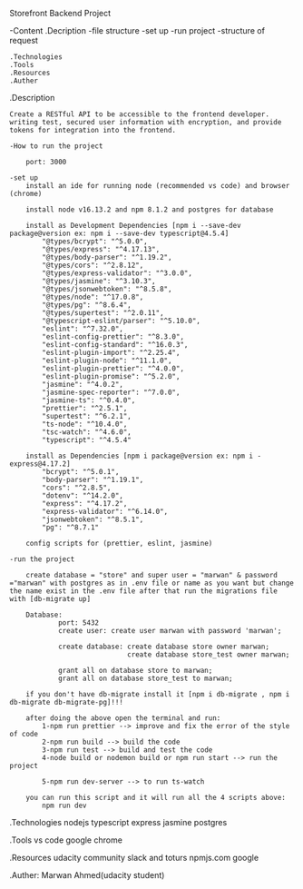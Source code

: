Storefront Backend Project

-Content 
    .Decription
        -file structure 
        -set up 
        -run project 
        -structure of request 

    .Technologies
    .Tools 
    .Resources 
    .Auther

.Description 

    Create a RESTful API to be accessible to the frontend developer. writing test, secured user information with encryption, and provide tokens for integration into the frontend.

    -How to run the project
        
        port: 3000

    -set up
        install an ide for running node (recommended vs code) and browser (chrome)

        install node v16.13.2 and npm 8.1.2 and postgres for database

        install as Development Dependencies [npm i --save-dev package@version ex: npm i --save-dev typescript@4.5.4]
            "@types/bcrypt": "^5.0.0",
            "@types/express": "^4.17.13",
            "@types/body-parser": "^1.19.2",
            "@types/cors": "^2.8.12",
            "@types/express-validator": "^3.0.0",
            "@types/jasmine": "^3.10.3",
            "@types/jsonwebtoken": "^8.5.8",
            "@types/node": "^17.0.8",
            "@types/pg": "^8.6.4",
            "@types/supertest": "^2.0.11",
            "@typescript-eslint/parser": "^5.10.0",
            "eslint": "^7.32.0",
            "eslint-config-prettier": "^8.3.0",
            "eslint-config-standard": "^16.0.3",
            "eslint-plugin-import": "^2.25.4",
            "eslint-plugin-node": "^11.1.0",
            "eslint-plugin-prettier": "^4.0.0",
            "eslint-plugin-promise": "^5.2.0",
            "jasmine": "^4.0.2",
            "jasmine-spec-reporter": "^7.0.0",
            "jasmine-ts": "^0.4.0",
            "prettier": "^2.5.1",
            "supertest": "^6.2.1",
            "ts-node": "^10.4.0",
            "tsc-watch": "^4.6.0",
            "typescript": "^4.5.4"

        install as Dependencies [npm i package@version ex: npm i - express@4.17.2]
            "bcrypt": "^5.0.1",
            "body-parser": "^1.19.1",
            "cors": "^2.8.5",
            "dotenv": "^14.2.0",
            "express": "^4.17.2",
            "express-validator": "^6.14.0",
            "jsonwebtoken": "^8.5.1",
            "pg": "^8.7.1"
            
        config scripts for (prettier, eslint, jasmine)

    -run the project

        create database = "store" and super user = "marwan" & password ="marwan" with postgres as in .env file or name as you want but change the name exist in the .env file after that run the migrations file with [db-migrate up]

        Database: 
                port: 5432
                create user: create user marwan with password 'marwan';

                create database: create database store owner marwan;
                                 create database store_test owner marwan;
                
                grant all on database store to marwan;
                grant all on database store_test to marwan;

        if you don't have db-migrate install it [npm i db-migrate , npm i db-migrate db-migrate-pg]!!! 

        after doing the above open the terminal and run:
            1-npm run prettier --> improve and fix the error of the style of code
            2-npm run build --> build the code
            3-npm run test --> build and test the code
            4-node build or nodemon build or npm run start --> run the project

            5-npm run dev-server --> to run ts-watch
        
        you can run this script and it will run all the 4 scripts above:
            npm run dev

    
.Technologies 
    nodejs 
    typescript 
    express 
    jasmine
    postgres

.Tools 
    vs code 
    google chrome

.Resources 
    udacity 
    community slack and toturs 
    npmjs.com
    google

.Auther: Marwan Ahmed(udacity student)